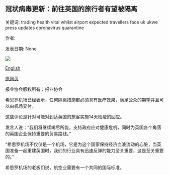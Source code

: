 ## 冠状病毒更新：前往英国的旅行者有望被隔离

关键词: trading health vital whilst airport expected travellers face uk ukwe press updates coronavirus quarantine

作者: 

发表日期: None

![](https://m.files.bbci.co.uk/modules/bbc-morph-news-waf-page-meta/4.1.2/bbc_news_logo.png)

[English](Coronavirus%20updates%3A%20Travellers%20to%20UK%20expected%20to%20face%20quarantine.md)

[原网页](https://www.bbc.com/news/live/world-52597437)

报业协会版权所有：报业协会

希思罗机场已经表示，任何隔离措施都必须具有医疗效果，满足公众的期望并且可以由机场交付。

这些评论是针对可能对到达英国的旅客实施14天检疫的回应。

发言人说：“我们将继续竭尽所能，支持政府应对健康危机，同时为英国各个角落的英国企业保持重要的贸易路线。”

“希思罗机场不仅仅是一个机场，它是为这个国家保持经济血液流动的心脏，当英国准备一起重建英国时，我们的行业具有迅速反弹的能力至关重要，这是至关重要的。”

希思罗机场的老板们说，航空业需要有一个共同的国际标准。